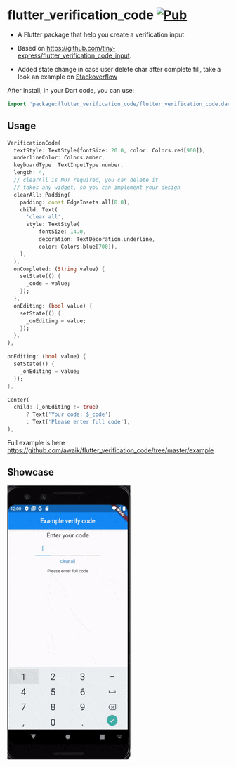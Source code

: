 # flutter_verification_code [![Pub](https://img.shields.io/pub/v/flutter_verification_code.svg)](https://pub.dev/packages/flutter_verification_code)

- A Flutter package that help you create a verification input.

- Based on https://github.com/tiny-express/flutter_verification_code_input.

- Added state change in case user delete char after complete fill, take a look an example on [Stackoverflow](https://stackoverflow.com/questions/59005381/how-to-know-when-user-delete-the-input-in-verificationcodeinput-flutter/59006077#59006077)

After install, in your Dart code, you can use:

```dart
import 'package:flutter_verification_code/flutter_verification_code.dart';
```

## Usage

```dart
VerificationCode(
  textStyle: TextStyle(fontSize: 20.0, color: Colors.red[900]),
  underlineColor: Colors.amber,
  keyboardType: TextInputType.number,
  length: 4,
  // clearAll is NOT required, you can delete it
  // takes any widget, so you can implement your design
  clearAll: Padding(
    padding: const EdgeInsets.all(8.0),
    child: Text(
      'clear all',
      style: TextStyle(
          fontSize: 14.0,
          decoration: TextDecoration.underline,
          color: Colors.blue[700]),
    ),
  ),
  onCompleted: (String value) {
    setState(() {
      _code = value;
    });
  },
  onEditing: (bool value) {
    setState(() {
      _onEditing = value;
    });
  },
),
```

```dart
onEditing: (bool value) {
  setState(() {
    _onEditing = value;
  });
},
```

```dart
Center(
  child: (_onEditing != true)
      ? Text('Your code: $_code')
      : Text('Please enter full code'),
),
```

Full example is here https://github.com/awaik/flutter_verification_code/tree/master/example

## Showcase


![Showcase|100x100, 10%](show_case_v2.gif)


